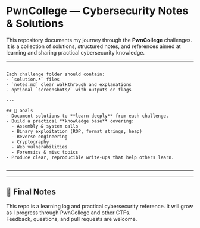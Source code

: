 # PwnCollege — Cybersecurity Notes & Solutions

This repository documents my journey through the **PwnCollege** challenges.  
It is a collection of solutions, structured notes, and references aimed at learning and sharing practical cybersecurity knowledge.

---

```

Each challenge folder should contain:
- `solution.*` files 
- `notes.md` clear walkthrough and explanations  
- optional `screenshots/` with outputs or flags

---

## 🧭 Goals
- Document solutions to **learn deeply** from each challenge.  
- Build a practical **knowledge base** covering:  
  - Assembly & system calls  
  - Binary exploitation (ROP, format strings, heap)  
  - Reverse engineering  
  - Cryptography  
  - Web vulnerabilities  
  - Forensics & misc topics  
- Produce clear, reproducible write-ups that help others learn.


```
---
---


## 🌟 Final Notes
This repo is a learning log and practical cybersecurity reference. It will grow as I progress through PwnCollege and other CTFs.  
Feedback, questions, and pull requests are welcome.
